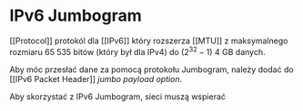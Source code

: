 # IPv6 Jumbogram
[[Protocol]] protokól dla [[IPv6]] który rozszerza [[MTU]] z maksymalnego rozmiaru 65 535 bitów (który był dla IPv4) do $(2^{32}-1) ~ 4 \text{ GB}$ danych.

Aby móc przesłać dane za pomocą protokołu Jumbogram, należy dodać do [[IPv6 Packet Header]] *jumbo payload option*.

Aby skorzystać z IPv6 Jumbogram, sieci muszą wspierać 